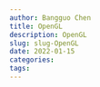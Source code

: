 ```yaml
---
author: Bangguo Chen
title: OpenGL
description: OpenGL
slug: slug-OpenGL
date: 2022-01-15
categories:
tags: 
---
```


